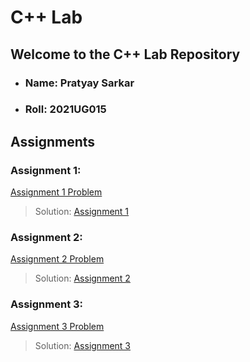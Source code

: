 # C++ Lab

## Welcome to the C++ Lab Repository
- ### Name: Pratyay Sarkar
- ### Roll: 2021UG015

## Assignments 
### Assignment 1: 
[Assignment 1 Problem](Assignments(Problems)/Assignment-1-CPP_Lab.pdf)
> Solution:
[Assignment 1](Assignment-1)

### Assignment 2:
[Assignment 2 Problem](Assignments(Problems)/Assignment-2/C-prog-exercise.pdf)

> Solution:
[Assignment 2](Assignment-2)

### Assignment 3:
[Assignment 3 Problem](Assignments(Problems)/lab2.pdf)

> Solution:
[Assignment 3](Assignment-3)
